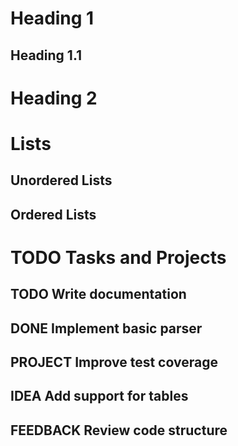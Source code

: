 # Heading 1



## Heading 1.1



# Heading 2



# Lists

## Unordered Lists











## Ordered Lists











# **TODO** Tasks and Projects

## **TODO** Write documentation



## **DONE** Implement basic parser



## **PROJECT** Improve test coverage



## **IDEA** Add support for tables



## **FEEDBACK** Review code structure

